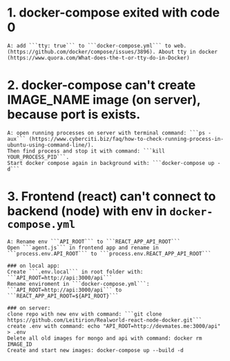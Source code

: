 # 1. docker-compose exited with code 0
    A: add ```tty: true``` to ```docker-compose.yml``` to web. (https://github.com/docker/compose/issues/3896). About tty in docker (https://www.quora.com/What-does-the-t-or-tty-do-in-Docker)
# 2. docker-compose can't create IMAGE_NAME image (on server), because port is exists.
    A: open running processes on server with terminal command: ```ps -aux``` (https://www.cyberciti.biz/faq/how-to-check-running-process-in-ubuntu-using-command-line/). 
    Then find process and stop it with command: ```kill YOUR_PROCESS_PID```.
    Start docker compose again in background with: ```docker-compose up -d```
# 3. Frontend (react) can't connect to backend (node) with env in ```docker-compose.yml```
    A: Rename env ```API_ROOT``` to ```REACT_APP_API_ROOT```
    Open ```agent.js``` in frontend app and rename in ```process.env.API_ROOT``` to ```process.env.REACT_APP_API_ROOT```

    ### on local app:
    Create ```.env.local``` in root folder with: ```API_ROOT=http://api:3000/api```
    Rename enviroment in ```docker-compose.yml```: ```API_ROOT=http://api:3000/api``` to ```REACT_APP_API_ROOT=${API_ROOT}```

    ### on server:
    clone repo with new env with command: ```git clone https://github.com/Leitirion/Realworld-react-node-docker.git```
    create .env with command: echo "API_ROOT=http://devmates.me:3000/api" > .env
    Delete all old images for mongo and api with command: docker rm IMAGE_ID
    Create and start new images: docker-compose up --build -d
